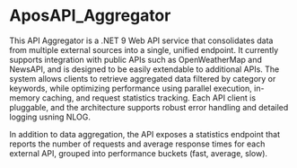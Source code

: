 # AposAPI_Aggregator

This API Aggregator is a .NET 9 Web API service that consolidates data from multiple external sources into a single, unified endpoint. It currently supports integration with public APIs such as OpenWeatherMap and NewsAPI, and is designed to be easily extendable to additional APIs. The system allows clients to retrieve aggregated data filtered by category or keywords, while optimizing performance using parallel execution, in-memory caching, and request statistics tracking. Each API client is pluggable, and the architecture supports robust error handling and detailed logging usning NLOG.

In addition to data aggregation, the API exposes a statistics endpoint that reports the number of requests and average response times for each external API, grouped into performance buckets (fast, average, slow).
